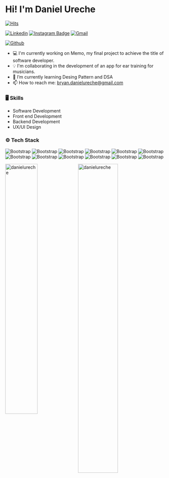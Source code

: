 # Hi! I'm Daniel Ureche

[![Hits](https://hits.seeyoufarm.com/api/count/incr/badge.svg?url=https%3A%2F%2Fgithub.com%2Fdanielureche%2Fdanielureche&count_bg=%2379C83D&title_bg=%23555555&icon=&icon_color=%23E7E7E7&title=Profile+Views&edge_flat=false)](https://hits.seeyoufarm.com)

[![Linkedin](https://img.shields.io/badge/-LinkedIn-blue?style=flat&logo=Linkedin&logoColor=white)](https://www.linkedin.com/in/daniel-ureche/)
[![Instagram Badge](https://img.shields.io/badge/-Instagram-purple?logo=instagram&logoColor=white&link=https://instagram.com/apdureche/)](https://www.instagram.com/danielureche)
[![Gmail](https://img.shields.io/badge/-Gmail-c14438?style=flat&logo=Gmail&logoColor=white)](mailto:bryan.danielureche@gmail.com)

[![Github](https://img.shields.io/github/followers/danielureche?label=Follow&style=social)](https://github.com/danielureche)

- 💻 I'm currently working on Memo, my final project to achieve the title of software developer.
- 💡 I'm collaborating in the development of an app for ear training for musicians.
- 🤔 I’m currently learning Desing Pattern and DSA
- 📫 How to reach me: bryan.danielureche@gmail.com


### 🖥 Skills

- Software Development
- Front end Development
- Backend Development
- UX/UI Design
### ⚙️ Tech Stack

![Bootstrap](https://img.shields.io/badge/-HTML5-05122A?style=flat-square&logo=HTML5&color=353535) ![Bootstrap](https://img.shields.io/badge/-CSS3-05122A?style=flat-square&logo=CSS3&color=353535) ![Bootstrap](https://img.shields.io/badge/-JavaScript-05122A?style=flat-square&logo=JavaScript&color=353535) ![Bootstrap](https://img.shields.io/badge/-Bootstrap-05122A?style=flat-square&logo=Bootstrap&color=353535) ![Bootstrap](https://img.shields.io/badge/-React-05122A?style=flat-square&logo=React&color=353535) ![Bootstrap](https://img.shields.io/badge/-Node.js-05122A?style=flat-square&logo=Node.js&color=353535) ![Bootstrap](https://img.shields.io/badge/-MySQL-05122A?style=flat-square&logo=MySQL&color=353535) ![Bootstrap](https://img.shields.io/badge/-MongoDB-05122A?style=flat-square&logo=MongoDB&color=353535) ![Bootstrap](https://img.shields.io/badge/-Wireframing-05122A?style=flat-square&logo=Wireframing&color=353535) ![Bootstrap](https://img.shields.io/badge/-Prototyping-05122A?style=flat-square&logo=Prototyping&color=353535) ![Bootstrap](https://img.shields.io/badge/-Figma-05122A?style=flat-square&logo=Figma&color=353535) ![Bootstrap](https://img.shields.io/badge/-AdobeXD-05122A?style=flat-square&logo=AdobeXD&color=353535)

<div>
  <img width="45%" align="left" src="https://github-readme-stats.vercel.app/api/top-langs?username=danielureche&show_icons=true&locale=en&layout=compact" alt="danielureche" />
  <img width="50%"  src="https://github-readme-streak-stats.herokuapp.com/?user=danielureche&" alt="danielureche" />
</div>


